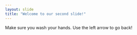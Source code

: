 ```yaml
---
layout: slide
title: "Welcome to our second slide!"
---
```

Make sure you wash your hands.
Use the left arrow to go back!
